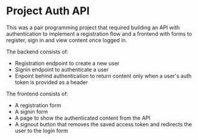 # Project Auth API

This was a pair programming project that required building an API with authentication to implement a registration flow and a frontend with forms to register, sign in and view content once logged in.  

The backend consists of: 
- Registration endpoint to create a new user
- Signin endpoint to authenticate a user
- Enpoint behind authentication to return content only when a user's auth token is provided as a header

The frontend consists of:
- A registration form
- A signin form
- A page to show the authenticated content from the API
- A signout button that removes the saved access token and redirects the user to the login form
